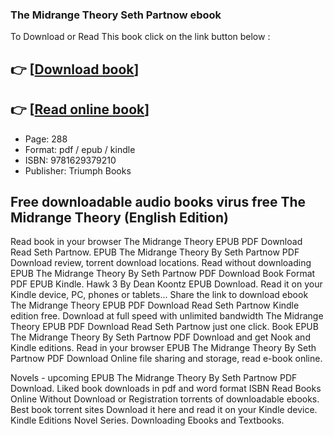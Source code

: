 ### The Midrange Theory Seth Partnow ebook

To Download or Read This book click on the link button below :

## 👉  [**[Download book](http://get-pdfs.com/download.php?group=book&from=github.com&id=616660&lnk=1066 "Download book")**]

## 👉  [**[Read online book](http://get-pdfs.com/download.php?group=book&from=github.com&id=616660&lnk=1066 "Read online book")**]


* Page: 288
* Format: pdf / epub / kindle
* ISBN: 9781629379210
* Publisher: Triumph Books



## Free downloadable audio books virus free The Midrange Theory (English Edition)


Read book in your browser The Midrange Theory EPUB PDF Download Read Seth Partnow. EPUB The Midrange Theory By Seth Partnow PDF Download review, torrent download locations. Read without downloading EPUB The Midrange Theory By Seth Partnow PDF Download Book Format PDF EPUB Kindle. Hawk 3 By Dean Koontz EPUB Download. Read it on your Kindle device, PC, phones or tablets... Share the link to download ebook The Midrange Theory EPUB PDF Download Read Seth Partnow Kindle edition free. Download at full speed with unlimited bandwidth The Midrange Theory EPUB PDF Download Read Seth Partnow just one click. Book EPUB The Midrange Theory By Seth Partnow PDF Download and get Nook and Kindle editions. Read in your browser EPUB The Midrange Theory By Seth Partnow PDF Download Online file sharing and storage, read e-book online.

Novels - upcoming EPUB The Midrange Theory By Seth Partnow PDF Download. Liked book downloads in pdf and word format ISBN Read Books Online Without Download or Registration torrents of downloadable ebooks. Best book torrent sites Download it here and read it on your Kindle device. Kindle Editions Novel Series. Downloading Ebooks and Textbooks.





